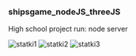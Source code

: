 ﻿### shipsgame_nodeJS_threeJS
High school project
 run: node server 
<br/>

![statki1](https://user-images.githubusercontent.com/62243649/150592994-9c9c8de7-0c1e-423d-9521-6f16c0d77289.PNG)
![statki2](https://user-images.githubusercontent.com/62243649/150592997-ddb71ce1-f499-4f74-8934-e4eb0131ed11.PNG)
![statki3](https://user-images.githubusercontent.com/62243649/150593005-b31269e9-42f1-420f-b28c-48c697b080f1.PNG)
